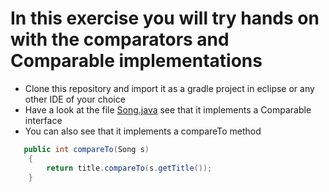 # In this exercise you will try hands on with the comparators and Comparable implementations
* Clone this repository and import it as a gradle project in eclipse or any other IDE of your choice
* Have a look at the file [Song.java](src/main/java/comparator/Song.java) see that it implements a Comparable interface
* You can also see that it implements a compareTo method
```java
   public int compareTo(Song s)
    {
        return title.compareTo(s.getTitle());
    }
```
